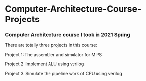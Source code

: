 # Computer-Architecture-Course-Projects
### Computer Architecture course I took in 2021 Spring
There are totally three projects in this course:  

Project 1: The assembler and simulator for MIPS  

Project 2: Implement ALU using verilog  

Project 3: Simulate the pipeline work of CPU using verilog
